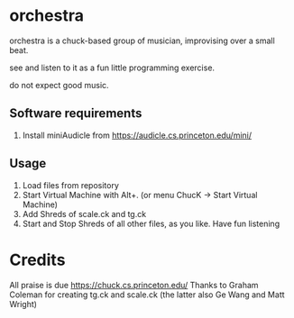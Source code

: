 # orchestra
 
orchestra is a chuck-based group of musician, improvising over a small beat.

see and listen to it as a fun little programming exercise.

do not expect good music.
 
## Software requirements
1. Install miniAudicle from https://audicle.cs.princeton.edu/mini/

## Usage
1. Load files from repository
2. Start Virtual Machine with Alt+. (or menu ChucK -> Start Virtual Machine)
3. Add Shreds of scale.ck and tg.ck
4. Start and Stop Shreds of all other files, as you like. Have fun listening

# Credits
All praise is due https://chuck.cs.princeton.edu/
Thanks to Graham Coleman for creating tg.ck and scale.ck (the latter also Ge Wang and Matt Wright)

